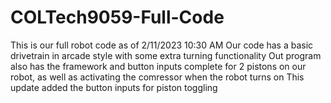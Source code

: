 # COLTech9059-Full-Code
This is our full robot code as of 2/11/2023 10:30 AM
Our code has a basic drivetrain in arcade style with some extra turning functionality
Out program also has the framework and button inputs complete for 2 pistons on our robot, as well as activating the comressor when the robot turns on
This update added the button inputs for piston toggling
